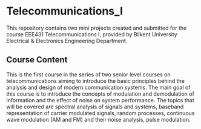 # Telecommunications_I
This repository contains two mini projects created and submitted for the course EEE431 Telecommunications I, provided by Bilkent University Electrical & Electronics Engineering Department. 

## Course Content
This is the first course in the series of two senior level courses on telecommunications aiming to introduce the basic principles behind the analysis and design of  modern communication systems. The main goal of this course is to introduce the concepts of modulation and demodulation of information and the effect of noise on system performance. The topics that will be covered are spectral analysis of signals and systems, baseband representation of carrier modulated signals, random processes, continuous wave modulation (AM and FM) and their noise analysis, pulse modulation. 

